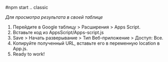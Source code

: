 #npm start .. classic

*Для просмотра результата в своей таблице* 
1. Перейдите в Google таблицу > Расширения > Apps Script.
2. Вставьте код из AppsScript/Apps-script.js
3. Save > Начать разверывание > Тип Веб-приложение > Доступ: Все.
4. Копируйте полученный URL, вставьте его в переменную location в App.js.
5. Ready to work!

